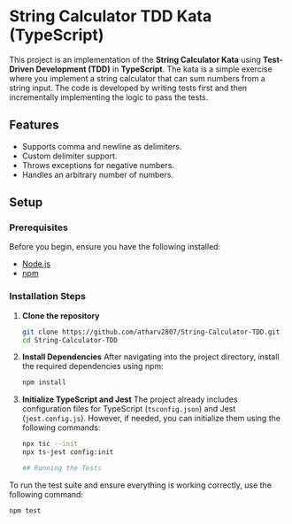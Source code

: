 # String Calculator TDD Kata (TypeScript)

This project is an implementation of the **String Calculator Kata** using **Test-Driven Development (TDD)** in **TypeScript**. The kata is a simple exercise where you implement a string calculator that can sum numbers from a string input. The code is developed by writing tests first and then incrementally implementing the logic to pass the tests.

## Features
- Supports comma and newline as delimiters.
- Custom delimiter support.
- Throws exceptions for negative numbers.
- Handles an arbitrary number of numbers.

## Setup

### Prerequisites
Before you begin, ensure you have the following installed:
- [Node.js](https://nodejs.org/en/)
- [npm](https://www.npmjs.com/)

### Installation Steps

1. **Clone the repository**
   ```bash
   git clone https://github.com/atharv2807/String-Calculator-TDD.git
   cd String-Calculator-TDD
2. **Install Dependencies**
   After navigating into the project directory, install the required dependencies using npm:
   ```bash
   npm install
3. **Initialize TypeScript and Jest**
   The project already includes configuration files for TypeScript (`tsconfig.json`) and Jest (`jest.config.js`). However, if needed, you can initialize them using the following commands:
   ```bash
   npx tsc --init   
   npx ts-jest config:init

   ## Running the Tests

To run the test suite and ensure everything is working correctly, use the following command:

```bash
npm test
```
